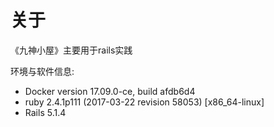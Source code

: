 # 关于

《九神小屋》主要用于rails实践

环境与软件信息:
* Docker version 17.09.0-ce, build afdb6d4
* ruby 2.4.1p111 (2017-03-22 revision 58053) [x86_64-linux]
* Rails 5.1.4
